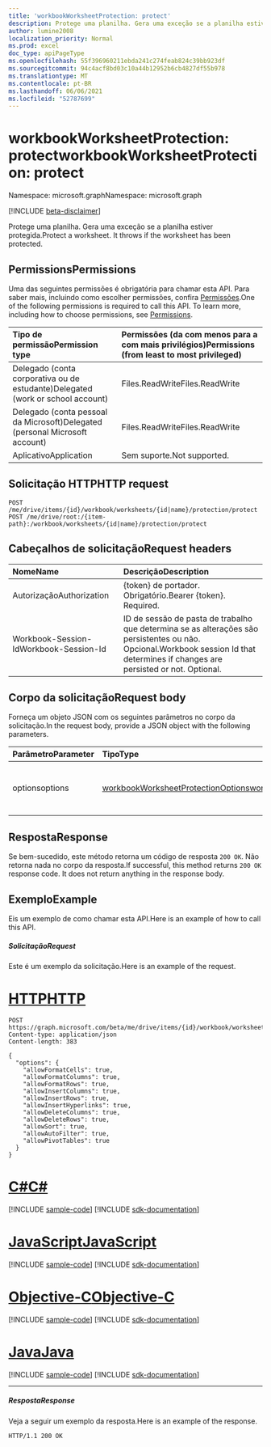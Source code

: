 ```yaml
---
title: 'workbookWorksheetProtection: protect'
description: Protege uma planilha. Gera uma exceção se a planilha estiver protegida.
author: lumine2008
localization_priority: Normal
ms.prod: excel
doc_type: apiPageType
ms.openlocfilehash: 55f396960211ebda241c274feab824c39bb923df
ms.sourcegitcommit: 94c4acf8bd03c10a44b12952b6cb4827df55b978
ms.translationtype: MT
ms.contentlocale: pt-BR
ms.lasthandoff: 06/06/2021
ms.locfileid: "52787699"
---
```

# <a name="workbookworksheetprotection-protect"></a><span data-ttu-id="5dbbc-104">workbookWorksheetProtection: protect</span><span class="sxs-lookup"><span data-stu-id="5dbbc-104">workbookWorksheetProtection: protect</span></span>

<span data-ttu-id="5dbbc-105">Namespace: microsoft.graph</span><span class="sxs-lookup"><span data-stu-id="5dbbc-105">Namespace: microsoft.graph</span></span>

[!INCLUDE [beta-disclaimer](../../includes/beta-disclaimer.md)]

<span data-ttu-id="5dbbc-p102">Protege uma planilha. Gera uma exceção se a planilha estiver protegida.</span><span class="sxs-lookup"><span data-stu-id="5dbbc-p102">Protect a worksheet. It throws if the worksheet has been protected.</span></span>
## <a name="permissions"></a><span data-ttu-id="5dbbc-108">Permissions</span><span class="sxs-lookup"><span data-stu-id="5dbbc-108">Permissions</span></span>
<span data-ttu-id="5dbbc-p103">Uma das seguintes permissões é obrigatória para chamar esta API. Para saber mais, incluindo como escolher permissões, confira [Permissões](/graph/permissions-reference).</span><span class="sxs-lookup"><span data-stu-id="5dbbc-p103">One of the following permissions is required to call this API. To learn more, including how to choose permissions, see [Permissions](/graph/permissions-reference).</span></span>

|<span data-ttu-id="5dbbc-111">Tipo de permissão</span><span class="sxs-lookup"><span data-stu-id="5dbbc-111">Permission type</span></span>      | <span data-ttu-id="5dbbc-112">Permissões (da com menos para a com mais privilégios)</span><span class="sxs-lookup"><span data-stu-id="5dbbc-112">Permissions (from least to most privileged)</span></span>              |
|:--------------------|:---------------------------------------------------------|
|<span data-ttu-id="5dbbc-113">Delegado (conta corporativa ou de estudante)</span><span class="sxs-lookup"><span data-stu-id="5dbbc-113">Delegated (work or school account)</span></span> | <span data-ttu-id="5dbbc-114">Files.ReadWrite</span><span class="sxs-lookup"><span data-stu-id="5dbbc-114">Files.ReadWrite</span></span>    |
|<span data-ttu-id="5dbbc-115">Delegado (conta pessoal da Microsoft)</span><span class="sxs-lookup"><span data-stu-id="5dbbc-115">Delegated (personal Microsoft account)</span></span> | <span data-ttu-id="5dbbc-116">Files.ReadWrite</span><span class="sxs-lookup"><span data-stu-id="5dbbc-116">Files.ReadWrite</span></span>    |
|<span data-ttu-id="5dbbc-117">Aplicativo</span><span class="sxs-lookup"><span data-stu-id="5dbbc-117">Application</span></span> | <span data-ttu-id="5dbbc-118">Sem suporte.</span><span class="sxs-lookup"><span data-stu-id="5dbbc-118">Not supported.</span></span> |

## <a name="http-request"></a><span data-ttu-id="5dbbc-119">Solicitação HTTP</span><span class="sxs-lookup"><span data-stu-id="5dbbc-119">HTTP request</span></span>
<!-- { "blockType": "ignored" } -->
```http
POST /me/drive/items/{id}/workbook/worksheets/{id|name}/protection/protect
POST /me/drive/root:/{item-path}:/workbook/worksheets/{id|name}/protection/protect

```
## <a name="request-headers"></a><span data-ttu-id="5dbbc-120">Cabeçalhos de solicitação</span><span class="sxs-lookup"><span data-stu-id="5dbbc-120">Request headers</span></span>
| <span data-ttu-id="5dbbc-121">Nome</span><span class="sxs-lookup"><span data-stu-id="5dbbc-121">Name</span></span>       | <span data-ttu-id="5dbbc-122">Descrição</span><span class="sxs-lookup"><span data-stu-id="5dbbc-122">Description</span></span>|
|:---------------|:----------|
| <span data-ttu-id="5dbbc-123">Autorização</span><span class="sxs-lookup"><span data-stu-id="5dbbc-123">Authorization</span></span>  | <span data-ttu-id="5dbbc-p104">{token} de portador. Obrigatório.</span><span class="sxs-lookup"><span data-stu-id="5dbbc-p104">Bearer {token}. Required.</span></span> |
| <span data-ttu-id="5dbbc-126">Workbook-Session-Id</span><span class="sxs-lookup"><span data-stu-id="5dbbc-126">Workbook-Session-Id</span></span>  | <span data-ttu-id="5dbbc-p105">ID de sessão de pasta de trabalho que determina se as alterações são persistentes ou não. Opcional.</span><span class="sxs-lookup"><span data-stu-id="5dbbc-p105">Workbook session Id that determines if changes are persisted or not. Optional.</span></span>|

## <a name="request-body"></a><span data-ttu-id="5dbbc-129">Corpo da solicitação</span><span class="sxs-lookup"><span data-stu-id="5dbbc-129">Request body</span></span>
<span data-ttu-id="5dbbc-130">Forneça um objeto JSON com os seguintes parâmetros no corpo da solicitação.</span><span class="sxs-lookup"><span data-stu-id="5dbbc-130">In the request body, provide a JSON object with the following parameters.</span></span>

| <span data-ttu-id="5dbbc-131">Parâmetro</span><span class="sxs-lookup"><span data-stu-id="5dbbc-131">Parameter</span></span>    | <span data-ttu-id="5dbbc-132">Tipo</span><span class="sxs-lookup"><span data-stu-id="5dbbc-132">Type</span></span>   |<span data-ttu-id="5dbbc-133">Descrição</span><span class="sxs-lookup"><span data-stu-id="5dbbc-133">Description</span></span>|
|:---------------|:--------|:----------|
|<span data-ttu-id="5dbbc-134">options</span><span class="sxs-lookup"><span data-stu-id="5dbbc-134">options</span></span>|[<span data-ttu-id="5dbbc-135">workbookWorksheetProtectionOptions</span><span class="sxs-lookup"><span data-stu-id="5dbbc-135">workbookWorksheetProtectionOptions</span></span>](../resources/workbookworksheetprotectionoptions.md)|<span data-ttu-id="5dbbc-p106">Opcional. Opções de proteção da planilha.</span><span class="sxs-lookup"><span data-stu-id="5dbbc-p106">Optional. sheet protection options.</span></span>|

## <a name="response"></a><span data-ttu-id="5dbbc-138">Resposta</span><span class="sxs-lookup"><span data-stu-id="5dbbc-138">Response</span></span>

<span data-ttu-id="5dbbc-p107">Se bem-sucedido, este método retorna um código de resposta `200 OK`. Não retorna nada no corpo da resposta.</span><span class="sxs-lookup"><span data-stu-id="5dbbc-p107">If successful, this method returns `200 OK` response code. It does not return anything in the response body.</span></span>

## <a name="example"></a><span data-ttu-id="5dbbc-141">Exemplo</span><span class="sxs-lookup"><span data-stu-id="5dbbc-141">Example</span></span>
<span data-ttu-id="5dbbc-142">Eis um exemplo de como chamar esta API.</span><span class="sxs-lookup"><span data-stu-id="5dbbc-142">Here is an example of how to call this API.</span></span>
##### <a name="request"></a><span data-ttu-id="5dbbc-143">Solicitação</span><span class="sxs-lookup"><span data-stu-id="5dbbc-143">Request</span></span>
<span data-ttu-id="5dbbc-144">Este é um exemplo da solicitação.</span><span class="sxs-lookup"><span data-stu-id="5dbbc-144">Here is an example of the request.</span></span>

# <a name="http"></a>[<span data-ttu-id="5dbbc-145">HTTP</span><span class="sxs-lookup"><span data-stu-id="5dbbc-145">HTTP</span></span>](#tab/http)
<!-- {
  "blockType": "request",
  "name": "workbookworksheetprotection_protect"
}-->
```http
POST https://graph.microsoft.com/beta/me/drive/items/{id}/workbook/worksheets/{id|name}/protection/protect
Content-type: application/json
Content-length: 383

{
  "options": {
    "allowFormatCells": true,
    "allowFormatColumns": true,
    "allowFormatRows": true,
    "allowInsertColumns": true,
    "allowInsertRows": true,
    "allowInsertHyperlinks": true,
    "allowDeleteColumns": true,
    "allowDeleteRows": true,
    "allowSort": true,
    "allowAutoFilter": true,
    "allowPivotTables": true
  }
}
```
# <a name="c"></a>[<span data-ttu-id="5dbbc-146">C#</span><span class="sxs-lookup"><span data-stu-id="5dbbc-146">C#</span></span>](#tab/csharp)
[!INCLUDE [sample-code](../includes/snippets/csharp/workbookworksheetprotection-protect-csharp-snippets.md)]
[!INCLUDE [sdk-documentation](../includes/snippets/snippets-sdk-documentation-link.md)]

# <a name="javascript"></a>[<span data-ttu-id="5dbbc-147">JavaScript</span><span class="sxs-lookup"><span data-stu-id="5dbbc-147">JavaScript</span></span>](#tab/javascript)
[!INCLUDE [sample-code](../includes/snippets/javascript/workbookworksheetprotection-protect-javascript-snippets.md)]
[!INCLUDE [sdk-documentation](../includes/snippets/snippets-sdk-documentation-link.md)]

# <a name="objective-c"></a>[<span data-ttu-id="5dbbc-148">Objective-C</span><span class="sxs-lookup"><span data-stu-id="5dbbc-148">Objective-C</span></span>](#tab/objc)
[!INCLUDE [sample-code](../includes/snippets/objc/workbookworksheetprotection-protect-objc-snippets.md)]
[!INCLUDE [sdk-documentation](../includes/snippets/snippets-sdk-documentation-link.md)]

# <a name="java"></a>[<span data-ttu-id="5dbbc-149">Java</span><span class="sxs-lookup"><span data-stu-id="5dbbc-149">Java</span></span>](#tab/java)
[!INCLUDE [sample-code](../includes/snippets/java/workbookworksheetprotection-protect-java-snippets.md)]
[!INCLUDE [sdk-documentation](../includes/snippets/snippets-sdk-documentation-link.md)]

---


##### <a name="response"></a><span data-ttu-id="5dbbc-150">Resposta</span><span class="sxs-lookup"><span data-stu-id="5dbbc-150">Response</span></span>
<span data-ttu-id="5dbbc-151">Veja a seguir um exemplo da resposta.</span><span class="sxs-lookup"><span data-stu-id="5dbbc-151">Here is an example of the response.</span></span> 
<!-- {
  "blockType": "response"
} -->
```http
HTTP/1.1 200 OK
```

<!-- uuid: 8fcb5dbc-d5aa-4681-8e31-b001d5168d79
2015-10-25 14:57:30 UTC -->
<!--
{
  "type": "#page.annotation",
  "description": "workbookWorksheetProtection: protect",
  "keywords": "",
  "section": "documentation",
  "tocPath": "",
  "suppressions": [
  ]
}
-->


